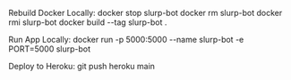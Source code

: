 Rebuild Docker Locally:
docker stop slurp-bot
docker rm slurp-bot
docker rmi slurp-bot
docker build --tag slurp-bot .

Run App Locally:
docker run -p 5000:5000 --name slurp-bot -e PORT=5000 slurp-bot

Deploy to Heroku:
git push heroku main